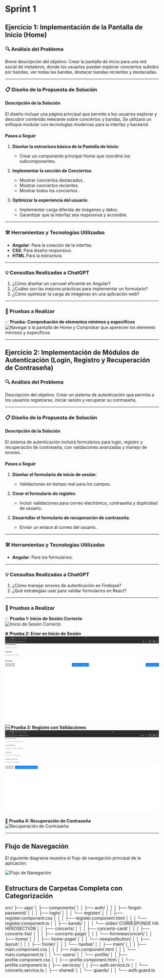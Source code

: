 # Sprint 1

## Ejercicio 1: Implementación de la Pantalla de Inicio (Home)

### 🔍 Análisis del Problema

Breve descripción del objetivo: Crear la pantalla de inicio para una red social de metaleros, donde los usuarios puedan explorar conciertos subidos por bandas, ver todas las bandas, destacar bandas recientes y destacadas.

---

### 📋 Diseño de la Propuesta de Solución

#### **Descripción de la Solución**

El diseño incluye una página principal que permite a los usuarios explorar y descubrir contenido relevante sobre conciertos y bandas. Se utilizará un enfoque modular con tecnologías modernas para la interfaz y backend.

#### **Pasos a Seguir**

1. **Diseñar la estructura básica de la Pantalla de Inicio**:
   - Crear un componente principal Home que coordine los subcomponentes.

2. **Implementar la sección de Conciertos**:
   - Mostrar conciertos destacados .
   - Mostrar conciertos recientes.
   - Mostrar todos los conciertos .

3. **Optimizar la experiencia del usuario**:
   - Implementar carga diferida de imágenes y datos.
   - Garantizar que la interfaz sea responsiva y accesible.

---

### 🛠️ Herramientas y Tecnologías Utilizadas

- **Angular**: Para la creación de la interfaz.
- **CSS**: Para diseño responsivo.
- **HTML** Para la estructura
---

### 💡 Consultas Realizadas a ChatGPT

1. ¿Cómo diseñar un carrusel eficiente en Angular?
2. ¿Cuáles son las mejores prácticas para implementar un formulario?
3. ¿Cómo optimizar la carga de imágenes en una aplicación web?

---

### 🧪 Pruebas a Realizar

✅ **Prueba: Comprobación de elementos mínimos y específicos**  
![Navegar a la pantalla de Home y Comprobar que aperecen los elemento mínimos y específicos](resource/homepage.gif)  

---

## Ejercicio 2: Implementación de Módulos de Autenticación (Login, Registro y Recuperación de Contraseña)

### 🔍 Análisis del Problema

Descripción del objetivo: Crear un sistema de autenticación que permita a los usuarios registrarse, iniciar sesión y recuperar su contraseña.

---

### 📋 Diseño de la Propuesta de Solución

#### **Descripción de la Solución**

El sistema de autenticación incluirá formularios para login, registro y recuperación de contraseña, con validaciones avanzadas y manejo de errores.

#### **Pasos a Seguir**

1. **Diseñar el formulario de inicio de sesión**:
   - Validaciones en tiempo real para los campos.

2. **Crear el formulario de registro**:
   - Incluir validaciones para correo electrónico, contraseña y duplicidad de usuario.

3. **Desarrollar el formulario de recuperación de contraseña**:
   - Enviar un enlace al correo del usuario.

---

### 🛠️ Herramientas y Tecnologías Utilizadas

- **Angular**: Para los formularios.

---

### 💡 Consultas Realizadas a ChatGPT

1. ¿Cómo manejar errores de autenticación en Firebase?
2. ¿Qué estrategias usar para validar formularios en React?

---

### 🧪 Pruebas a Realizar

✅ **Prueba 1: Inicio de Sesión Correcto**  
![Inicio de Sesión Correcto](resource/login.gif)  

❌ **Prueba 2: Error en Inicio de Sesión**  
![Error Inicio de Sesión ](resource/errorLogin.gif)  

🆕 **Prueba 3: Registro con Validaciones**  
![Registro con Validaciones ](resource/register.gif)  


🔐 **Prueba 4: Recuperación de Contraseña**  
![Recuperación de Contraseña ](resource/recuperacionContraseña.gif)  


---

## Flujo de Navegación

El siguiente diagrama muestra el flujo de navegación principal de la aplicación:

![Flujo de Navegación](resource/front.png)

## Estructura de Carpetas Completa con Categorización

src/
├── app/
│   ├── components/
│   │   ├── auth/
│   │   │   ├── forgot-password/
│   │   │   ├── login/
│   │   │   └── register/
│   │   │       ├── register.component.css
│   │   │       ├── register.component.html
│   │   │       └── register.component.ts
│   │   ├── bands/
│   │   │   └── slider/ CORRESPONDE HA HEROSECTION
│   │   ├── concerts/
│   │   │   ├── concerts-card/
│   │   │   ├── concerts-list/
│   │   │   ├── concerts-page/
│   │   │   └── formnewconcert/
│   │   ├── home/
│   │   │   ├── home-page/
│   │   │   └── newpostbutton/
│   │   ├── layout/
│   │   │   ├── footer/
│   │   │   └── navbar/
│   │   ├── main/
│   │   │   ├── main.component.css
│   │   │   ├── main.component.html
│   │   │   └── main.component.ts
│   │   └── users/
│   │       └── profile/
│   │           ├── profile.component.css
│   │           ├── profile.component.html
│   │           └── profile.component.ts
│   ├── services/
│   │   ├── auth.service.ts
│   │   └── concerts.service.ts
│   ├── shared/
│   │   └── guards/
│   │       └── auth.guard.ts
